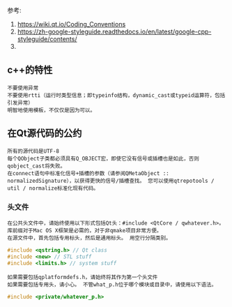参考:
1. https://wiki.qt.io/Coding_Conventions
2. https://zh-google-styleguide.readthedocs.io/en/latest/google-cpp-styleguide/contents/
3. 


## c++的特性

    不要使用异常
    不要使用rtti（运行时类型信息；即typeinfo结构，dynamic_cast或typeid运算符，包括引发异常）
    明智地使用模板，不仅仅是因为可以。

## 在Qt源代码的公约
    所有的源代码是UTF-8
    每个QObject子类都必须具有Q_OBJECT宏，即使它没有信号或插槽也是如此，否则qobject_cast将失败。
    在connect语句中标准化信号+插槽的参数（请参阅QMetaObject :: normalizedSignature），以获得更快的信号/插槽查找。 您可以使用qtrepotools / util / normalize标准化现有代码。

### 头文件
    在公共头文件中，请始终使用以下形式包括Qt头：#include <QtCore / qwhatever.h>。 库前缀对于Mac OS X框架是必需的，对于非qmake项目非常方便。
    在源文件中，首先包括专用标头，然后是通用标头。 用空行分隔类别。

```cpp
#include <qstring.h> // Qt class
#include <new> // STL stuff
#include <limits.h> // system stuff
```
    如果需要包括qplatformdefs.h，请始终将其作为第一个头文件
    如果需要包括专用头，请小心。 不管what_p.h位于哪个模块或目录中，请使用以下语法。

```cpp
#include <private/whatever_p.h>
```

